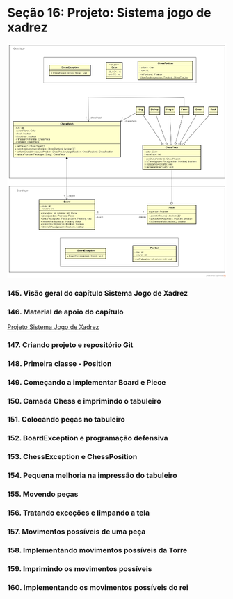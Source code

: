 # Seção 16: Projeto: Sistema jogo de xadrez

![Chess System design](chess-system-design.png "Chess System design")

### 145. Visão geral do capítulo Sistema Jogo de Xadrez

### 146. Material de apoio do capítulo

[Projeto Sistema Jogo de Xadrez](https://github.com/Alexandresl/Curso-java-1/blob/master/PDFs/Aula%20143%20-%20Projeto%20Sistema%20de%20Xadrez.pdf)

### 147. Criando projeto e repositório Git

### 148. Primeira classe - Position

### 149. Começando a implementar Board e Piece

### 150. Camada Chess e imprimindo o tabuleiro

### 151. Colocando peças no tabuleiro

### 152. BoardException e programação defensiva

### 153. ChessException e ChessPosition

### 154. Pequena melhoria na impressão do tabuleiro

### 155. Movendo peças

### 156. Tratando exceções e limpando a tela

### 157. Movimentos possíveis de uma peça 

### 158. Implementando movimentos possíveis da Torre

### 159. Imprimindo os movimentos possíveis

### 160. Implementando os movimentos possíveis do rei